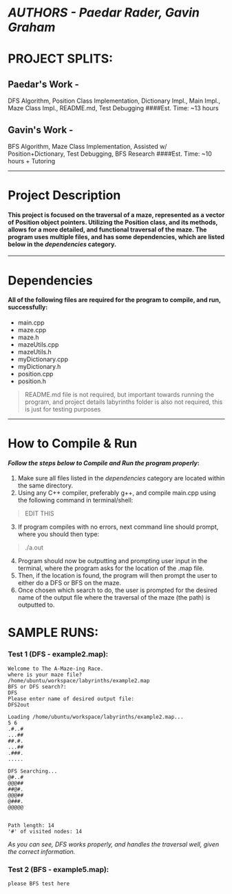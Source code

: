 # ***AUTHORS - Paedar Rader, Gavin Graham***

# PROJECT SPLITS:
## Paedar's Work - 
DFS Algorithm, Position Class Implementation, Dictionary Impl., Main Impl., Maze Class Impl., README.md, Test Debugging
####Est. Time: ~13 hours

## Gavin's Work - 
BFS Algorithm, Maze Class Implementation, Assisted w/ Position+Dictionary, Test Debugging, BFS Research
####Est. Time: ~10 hours + Tutoring

---

# **Project Description**
#### This project is focused on the traversal of a maze, represented as a vector of Position object pointers. Utilizing the Position class, and its methods, allows for a more detailed, and functional traversal of the maze. The program uses multiple files, and has some dependencies, which are listed below in the _dependencies_ category.

---

# **Dependencies**
#### All of the following files are required for the program to compile, and run, successfully:
+ main.cpp
+ maze.cpp
+ maze.h
+ mazeUtils.cpp
+ mazeUtils.h
+ myDictionary.cpp
+ myDictionary.h
+ position.cpp
+ position.h

> README.md file is not required, but important towards running the program, and project details
> labyrinths folder is also not required, this is just for testing purposes

---

# **How to Compile & Run**
#### ***Follow the steps below to Compile and Run the program properly***:
1. Make sure all files listed in the _dependencies_ category are located within the same directory. 
2. Using any C++ compiler, preferably g++, and compile main.cpp using the following command in terminal/shell:
> EDIT THIS
3. If program compiles with no errors, next command line should prompt, where you should then type:
> ./a.out
4. Program should now be outputting and prompting user input in the terminal, where the program asks for the location of the .map file.
5. Then, if the location is found, the program will then prompt the user to either do a DFS or BFS on the maze. 
6. Once chosen which search to do, the user is prompted for the desired name of the output file where the traversal of the maze (the path) is outputted to. 

# **SAMPLE RUNS:**

### Test 1 (DFS - example2.map):
```
Welcome to The A-Maze-ing Race.
where is your maze file? /home/ubuntu/workspace/labyrinths/example2.map
BFS or DFS search?:
DFS
Please enter name of desired output file:
DFS2out

Loading /home/ubuntu/workspace/labyrinths/example2.map...
5 6
.#..#
...##
##.#.
...##
.###.
.....

DFS Searching...
@#..#
@@@##
##@#.
@@@##
@###.
@@@@@


Path length: 14
'#' of visited nodes: 14
```
*As you can see, DFS works properly, and handles the traversal well, given the correct information.*

### Test 2 (BFS - example5.map):
```
please BFS test here
```
